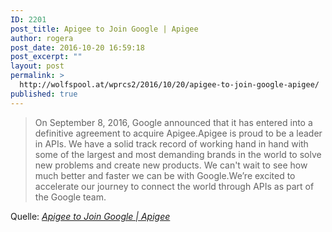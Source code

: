 ```yaml
---
ID: 2201
post_title: Apigee to Join Google | Apigee
author: rogera
post_date: 2016-10-20 16:59:18
post_excerpt: ""
layout: post
permalink: >
  http://wolfspool.at/wprcs2/2016/10/20/apigee-to-join-google-apigee/
published: true
---
```

<blockquote>On September 8, 2016, Google announced that it has entered into a definitive agreement to acquire Apigee.Apigee is proud to be a leader in APIs. We have a solid track record of working hand in hand with some of the largest and most demanding brands in the world to solve new problems and create new products. We can't wait to see how much better and faster we can be with Google.We’re excited to accelerate our journey to connect the world through APIs as part of the Google team.</blockquote>
Quelle: <em><a href="http://apigee.com/about/apigee-join-google">Apigee to Join Google | Apigee</a></em>